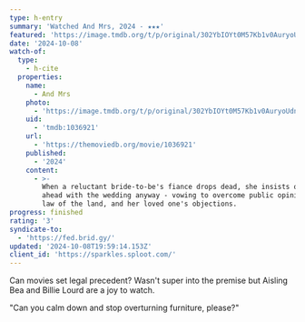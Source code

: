 ```yaml
---
type: h-entry
summary: 'Watched And Mrs, 2024 - ★★★'
featured: 'https://image.tmdb.org/t/p/original/302YbIOYt0M57Kb1v0AuryoUdna.jpg'
date: '2024-10-08'
watch-of:
  type:
    - h-cite
  properties:
    name:
      - And Mrs
    photo:
      - 'https://image.tmdb.org/t/p/original/302YbIOYt0M57Kb1v0AuryoUdna.jpg'
    uid:
      - 'tmdb:1036921'
    url:
      - 'https://themoviedb.org/movie/1036921'
    published:
      - '2024'
    content:
      - >-
        When a reluctant bride-to-be's fiance drops dead, she insists on going
        ahead with the wedding anyway - vowing to overcome public opinion, the
        law of the land, and her loved one's objections.
progress: finished
rating: '3'
syndicate-to:
  - 'https://fed.brid.gy/'
updated: '2024-10-08T19:59:14.153Z'
client_id: 'https://sparkles.sploot.com/'
---
```

Can movies set legal precedent? Wasn't super into the premise but Aisling Bea and Billie Lourd are a joy to watch.

"Can you calm down and stop overturning furniture, please?"
